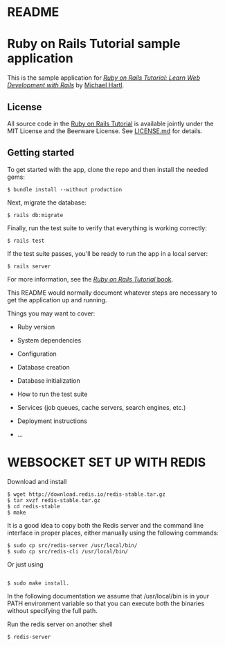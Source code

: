 # README

# Ruby on Rails Tutorial sample application

This is the sample application for
[*Ruby on Rails Tutorial:
Learn Web Development with Rails*](http://www.railstutorial.org/)
by [Michael Hartl](http://www.michaelhartl.com/).

## License

All source code in the [Ruby on Rails Tutorial](http://railstutorial.org/)
is available jointly under the MIT License and the Beerware License. See
[LICENSE.md](LICENSE.md) for details.

## Getting started

To get started with the app, clone the repo and then install the needed gems:

```
$ bundle install --without production
```

Next, migrate the database:

```
$ rails db:migrate
```

Finally, run the test suite to verify that everything is working correctly:

```
$ rails test
```

If the test suite passes, you'll be ready to run the app in a local server:

```
$ rails server
```

For more information, see the
[*Ruby on Rails Tutorial* book](http://www.railstutorial.org/book).

This README would normally document whatever steps are necessary to get the
application up and running.

Things you may want to cover:

* Ruby version

* System dependencies

* Configuration

* Database creation

* Database initialization

* How to run the test suite

* Services (job queues, cache servers, search engines, etc.)

* Deployment instructions

* ...


# WEBSOCKET SET UP WITH REDIS 

Download and install

```
$ wget http://download.redis.io/redis-stable.tar.gz
$ tar xvzf redis-stable.tar.gz
$ cd redis-stable
$ make
```
It is a good idea to copy both the Redis server and the command line interface in proper places, either manually using the following commands:

```
$ sudo cp src/redis-server /usr/local/bin/
$ sudo cp src/redis-cli /usr/local/bin/

```
Or just using 

```

$ sudo make install.

```

In the following documentation we assume that /usr/local/bin is in your PATH environment variable so that you can execute both the binaries without specifying the full path.

Run the redis server on another shell 

```
$ redis-server
```





